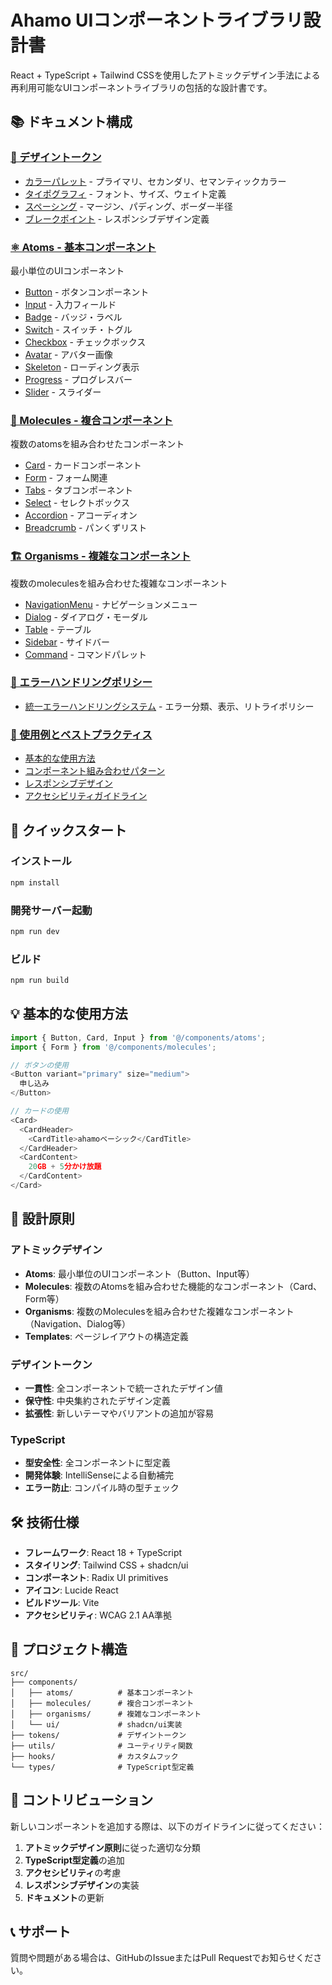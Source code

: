 # Ahamo UIコンポーネントライブラリ設計書

React + TypeScript + Tailwind CSSを使用したアトミックデザイン手法による再利用可能なUIコンポーネントライブラリの包括的な設計書です。

## 📚 ドキュメント構成

### [🎨 デザイントークン](./design-tokens/)
- [カラーパレット](./design-tokens/colors.md) - プライマリ、セカンダリ、セマンティックカラー
- [タイポグラフィ](./design-tokens/typography.md) - フォント、サイズ、ウェイト定義
- [スペーシング](./design-tokens/spacing.md) - マージン、パディング、ボーダー半径
- [ブレークポイント](./design-tokens/breakpoints.md) - レスポンシブデザイン定義

### [⚛️ Atoms - 基本コンポーネント](./components/atoms/)
最小単位のUIコンポーネント
- [Button](./components/atoms/button.md) - ボタンコンポーネント
- [Input](./components/atoms/input.md) - 入力フィールド
- [Badge](./components/atoms/badge.md) - バッジ・ラベル
- [Switch](./components/atoms/switch.md) - スイッチ・トグル
- [Checkbox](./components/atoms/checkbox.md) - チェックボックス
- [Avatar](./components/atoms/avatar.md) - アバター画像
- [Skeleton](./components/atoms/skeleton.md) - ローディング表示
- [Progress](./components/atoms/progress.md) - プログレスバー
- [Slider](./components/atoms/slider.md) - スライダー

### [🧬 Molecules - 複合コンポーネント](./components/molecules/)
複数のatomsを組み合わせたコンポーネント
- [Card](./components/molecules/card.md) - カードコンポーネント
- [Form](./components/molecules/form.md) - フォーム関連
- [Tabs](./components/molecules/tabs.md) - タブコンポーネント
- [Select](./components/molecules/select.md) - セレクトボックス
- [Accordion](./components/molecules/accordion.md) - アコーディオン
- [Breadcrumb](./components/molecules/breadcrumb.md) - パンくずリスト

### [🏗️ Organisms - 複雑なコンポーネント](./components/organisms/)
複数のmoleculesを組み合わせた複雑なコンポーネント
- [NavigationMenu](./components/organisms/navigation-menu.md) - ナビゲーションメニュー
- [Dialog](./components/organisms/dialog.md) - ダイアログ・モーダル
- [Table](./components/organisms/table.md) - テーブル
- [Sidebar](./components/organisms/sidebar.md) - サイドバー
- [Command](./components/organisms/command.md) - コマンドパレット

### [🚨 エラーハンドリングポリシー](./error-policy.md)
- [統一エラーハンドリングシステム](./error-policy.md) - エラー分類、表示、リトライポリシー

### [📖 使用例とベストプラクティス](./examples/)
- [基本的な使用方法](./examples/basic-usage.md)
- [コンポーネント組み合わせパターン](./examples/composition-patterns.md)
- [レスポンシブデザイン](./examples/responsive-design.md)
- [アクセシビリティガイドライン](./examples/accessibility.md)

## 🚀 クイックスタート

### インストール
```bash
npm install
```

### 開発サーバー起動
```bash
npm run dev
```

### ビルド
```bash
npm run build
```

## 💡 基本的な使用方法

```typescript
import { Button, Card, Input } from '@/components/atoms';
import { Form } from '@/components/molecules';

// ボタンの使用
<Button variant="primary" size="medium">
  申し込み
</Button>

// カードの使用
<Card>
  <CardHeader>
    <CardTitle>ahamoベーシック</CardTitle>
  </CardHeader>
  <CardContent>
    20GB + 5分かけ放題
  </CardContent>
</Card>
```

## 🎯 設計原則

### アトミックデザイン
- **Atoms**: 最小単位のUIコンポーネント（Button、Input等）
- **Molecules**: 複数のAtomsを組み合わせた機能的なコンポーネント（Card、Form等）
- **Organisms**: 複数のMoleculesを組み合わせた複雑なコンポーネント（Navigation、Dialog等）
- **Templates**: ページレイアウトの構造定義

### デザイントークン
- **一貫性**: 全コンポーネントで統一されたデザイン値
- **保守性**: 中央集約されたデザイン定義
- **拡張性**: 新しいテーマやバリアントの追加が容易

### TypeScript
- **型安全性**: 全コンポーネントに型定義
- **開発体験**: IntelliSenseによる自動補完
- **エラー防止**: コンパイル時の型チェック

## 🛠️ 技術仕様

- **フレームワーク**: React 18 + TypeScript
- **スタイリング**: Tailwind CSS + shadcn/ui
- **コンポーネント**: Radix UI primitives
- **アイコン**: Lucide React
- **ビルドツール**: Vite
- **アクセシビリティ**: WCAG 2.1 AA準拠

## 📁 プロジェクト構造

```
src/
├── components/
│   ├── atoms/          # 基本コンポーネント
│   ├── molecules/      # 複合コンポーネント
│   ├── organisms/      # 複雑なコンポーネント
│   └── ui/             # shadcn/ui実装
├── tokens/             # デザイントークン
├── utils/              # ユーティリティ関数
├── hooks/              # カスタムフック
└── types/              # TypeScript型定義
```

## 🤝 コントリビューション

新しいコンポーネントを追加する際は、以下のガイドラインに従ってください：

1. **アトミックデザイン原則**に従った適切な分類
2. **TypeScript型定義**の追加
3. **アクセシビリティ**の考慮
4. **レスポンシブデザイン**の実装
5. **ドキュメント**の更新

## 📞 サポート

質問や問題がある場合は、GitHubのIssueまたはPull Requestでお知らせください。
